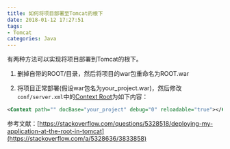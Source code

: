 ```yaml
---
title: 如何将项目部署至Tomcat的根下
date: 2018-01-12 17:27:51
tags:
- Tomcat
categories: Java
---
```


有两种方法可以实现将项目部署到Tomcat的根下。

1. 删掉自带的ROOT/目录，然后将项目的war包重命名为ROOT.war

2. 将项目正常部署(假设war包名为your_project.war)，然后修改`conf/server.xml`中的[Context Root](https://tomcat.apache.org/tomcat-8.0-doc/config/context.html)为如下内容：

```xml
<Context path="" docBase="your_project" debug="0" reloadable="true"></Context>
```

参考文献：[https://stackoverflow.com/questions/5328518/deploying-my-application-at-the-root-in-tomcat](https://stackoverflow.com/a/5328636/3833858)